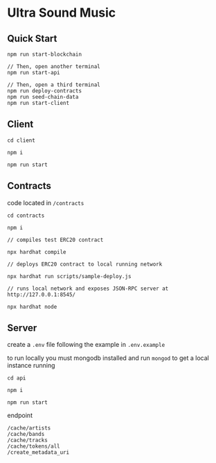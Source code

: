 # Ultra Sound Music

## Quick Start

```
npm run start-blockchain

// Then, open another terminal
npm run start-api

// Then, open a third terminal
npm run deploy-contracts
npm run seed-chain-data
npm run start-client
```

## Client

```
cd client

npm i

npm run start

```

## Contracts

code located in `/contracts`

```
cd contracts

npm i

// compiles test ERC20 contract

npx hardhat compile

// deploys ERC20 contract to local running network

npx hardhat run scripts/sample-deploy.js

// runs local network and exposes JSON-RPC server at http://127.0.0.1:8545/

npx hardhat node

```

## Server

create a `.env` file following the example in `.env.example`

to run locally you must mongodb installed and run `mongod` to get a local instance running

```
cd api

npm i

npm run start
```

endpoint

```
/cache/artists
/cache/bands
/cache/tracks
/cache/tokens/all
/create_metadata_uri
```

```

```

